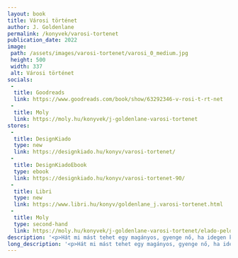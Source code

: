```yaml
---
layout: book
title: Városi történet
author: J. Goldenlane
permalink: /konyvek/varosi-tortenet
publication_date: 2022
image: 
 path: /assets/images/varosi-tortenet/varosi_0_medium.jpg
 height: 500
 width: 337
 alt: Városi történet
socials:
 -
  title: Goodreads
  link: https://www.goodreads.com/book/show/63292346-v-rosi-t-rt-net
 -
  title: Moly
  link: https://moly.hu/konyvek/j-goldenlane-varosi-tortenet
stores:
 -
  title: DesignKiado
  type: new
  link: https://designkiado.hu/konyv/varosi-tortenet/
 -
  title: DesignKiadoEbook
  type: ebook
  link: https://designkiado.hu/konyv/varosi-tortenet-90/
 -
  title: Libri
  type: new
  link: https://www.libri.hu/konyv/goldenlane_j.varosi-tortenet.html
 -
  title: Moly
  type: second-hand
  link: https://moly.hu/konyvek/j-goldenlane-varosi-tortenet/elado-peldanyok
description: '<p>Hát mi mást tehet egy magányos, gyenge nő, ha idegen katonák törnek rá, mint hogy megmérgezi őket?</p>'
long_description: '<p>Hát mi mást tehet egy magányos, gyenge nő, ha idegen katonák törnek rá, mint hogy megmérgezi őket?</p>'
---
```


